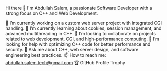 Hi there 👋
I'm Abdullah Salem, a passionate Software Developer with a strong focus on C++ and Web Development.

🔭 I’m currently working on a custom web server project with integrated CGI handling.
🌱 I’m currently learning about cookies, session management, and advanced multithreading in C++.
👯 I’m looking to collaborate on projects related to web development, CGI, and high-performance computing.
🤔 I’m looking for help with optimizing C++ code for better performance and security.
💬 Ask me about C++, web server design, and software engineering best practices.
📫 How to reach me: abdullah.salem.tech@gmail.com
🏆 GitHub Profile Trophy
